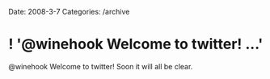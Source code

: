 Date: 2008-3-7
Categories: /archive

# ! '@winehook Welcome to twitter! ...'

@winehook Welcome to twitter! Soon it will all be clear.
